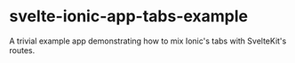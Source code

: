 # svelte-ionic-app-tabs-example

A trivial example app demonstrating how to mix Ionic's tabs with SvelteKit's routes.
